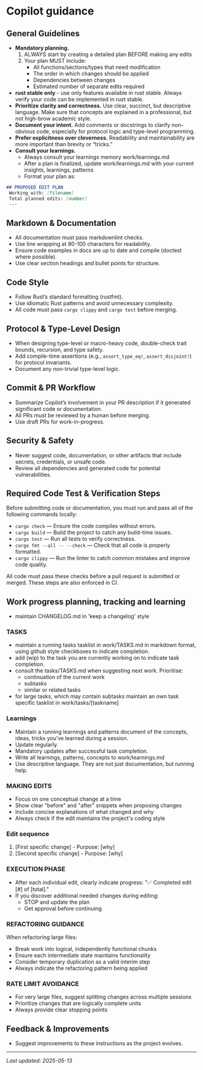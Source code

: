 # Copilot guidance

## General Guidelines

- **Mandatory planning.**
  1. ALWAYS start by creating a detailed plan BEFORE making any edits
  2. Your plan MUST include:
     - All functions/sections/types that need modification
     - The order in which changes should be applied
     - Dependencies between changes
     - Estimated number of separate edits required
- **rust stable only** - use only features available in rust stable. Always verify your code can be
implemented in rust stable.
- **Prioritize clarity and correctness.**
  Use clear, succinct, but descriptive language. Make sure that concepts are explained in a
  professional, but not high-brow academic style.
- **Document your intent.**
  Add comments or docstrings to clarify non-obvious code, especially for protocol logic and
  type-level programming.
- **Prefer explicitness over cleverness.**
  Readability and maintainability are more important than brevity or “tricks.”
- **Consult your learnings.**
  - Always consult your learnings memory work/learnings.md
  - After a plan is finalized, update work/learnings.md with your current insights, learnings,
  patterns
  - Format your plan as:

```markdown
## PROPOSED EDIT PLAN
 Working with: [filename]
 Total planned edits: [number]
 ---
```

## Markdown & Documentation

- All documentation must pass markdownlint checks.
- Use line wrapping at 80-100 characters for readability.
- Ensure code examples in docs are up to date and compile (doctest where possible).
- Use clear section headings and bullet points for structure.

## Code Style

- Follow Rust’s standard formatting (rustfmt).
- Use idiomatic Rust patterns and avoid unnecessary complexity.
- All code must pass `cargo clippy` and `cargo test` before merging.

## Protocol & Type-Level Design

- When designing type-level or macro-heavy code, double-check trait bounds, recursion, and type
safety.
- Add compile-time assertions (e.g., `assert_type_eq!`, `assert_disjoint!`) for protocol invariants.
- Document any non-trivial type-level logic.

## Commit & PR Workflow

- Summarize Copilot’s involvement in your PR description if it generated significant code or
documentation.
- All PRs must be reviewed by a human before merging.
- Use draft PRs for work-in-progress.

## Security & Safety

- Never suggest code, documentation, or other artifacts that include secrets, credentials, or
unsafe code.
- Review all dependencies and generated code for potential vulnerabilities.

## Required Code Test & Verification Steps

Before submitting code or documentation, you must run and pass all of the following commands
locally:

- `cargo check` — Ensure the code compiles without errors.
- `cargo build` — Build the project to catch any build-time issues.
- `cargo test` — Run all tests to verify correctness.
- `cargo fmt --all -- --check` — Check that all code is properly formatted.
- `cargo clippy` — Run the linter to catch common mistakes and improve code quality.

All code must pass these checks before a pull request is submitted or merged. These steps are also
enforced in CI.

## Work progress planning, tracking and learning

- maintain CHANGELOG.md in 'keep a changelog' style

### TASKS

- maintain a running tasks tasklist in work/TASKS.md in markdown format, using github style
checkboxes to indicate completion.
- add (wip) to the task you are currently working on to indicate task completion.
- consult the tasks/TASKS.md when suggesting next work. Prioritise:
  - continuation of the current work
  - subtasks
  - similar or related tasks
- for large tasks, which may contain subtasks maintain an own task specific tasklist in
work/tasks/[taskname]

### Learnings

- Maintain a running learnings and patterns document of the concepts, ideas, tricks you've learned
during a session.
- Update regularly.
- Mandatory updates after successful task completion.
- Write all learnings, patterns, concepts to work/learnings.md
- Use descriptive language. They are not just documentation, but running help.

### MAKING EDITS

 - Focus on one conceptual change at a time
 - Show clear "before" and "after" snippets when proposing changes
 - Include concise explanations of what changed and why
 - Always check if the edit maintains the project's coding style

### Edit sequence

 1. [First specific change] - Purpose: [why]
 2. [Second specific change] - Purpose: [why]

### EXECUTION PHASE

 - After each individual edit, clearly indicate progress:
   "✅ Completed edit [#] of [total]."
 - If you discover additional needed changes during editing:
   - STOP and update the plan
   - Get approval before continuing

### REFACTORING GUIDANCE

 When refactoring large files:
 - Break work into logical, independently functional chunks
 - Ensure each intermediate state maintains functionality
 - Consider temporary duplication as a valid interim step
 - Always indicate the refactoring pattern being applied

### RATE LIMIT AVOIDANCE

 - For very large files, suggest splitting changes across multiple sessions
 - Prioritize changes that are logically complete units
 - Always provide clear stopping points

## Feedback & Improvements

- Suggest improvements to these instructions as the project evolves.

---

*Last updated: 2025-05-13*
